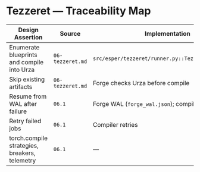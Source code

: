 # Tezzeret — Traceability Map

| Design Assertion | Source | Implementation | Tests |
| --- | --- | --- | --- |
| Enumerate blueprints and compile into Urza | `06-tezzeret.md` | `src/esper/tezzeret/runner.py::TezzeretForge.run()` | `tests/tezzeret/test_runner.py::test_forge_compiles_catalog` |
| Skip existing artifacts | `06-tezzeret.md` | Forge checks Urza before compile | `tests/tezzeret/test_runner.py::test_forge_skips_existing` |
| Resume from WAL after failure | `06.1` | Forge WAL (`forge_wal.json`); compiler WAL | `tests/tezzeret/test_runner.py::test_forge_resumes_from_wal` |
| Retry failed jobs | `06.1` | Compiler retries | `tests/tezzeret/test_runner.py::test_forge_retries_failed_job` |
| torch.compile strategies, breakers, telemetry | `06.1` | — | — |

